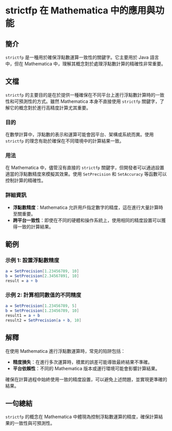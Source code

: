 <!--
Meta Description: # strictfp 在 Mathematica 中的應用與功能 ## 簡介 `strictfp` 是一種用於確保浮點數運算一致性的關鍵字。它主要用於 Java 語言中，但在 Mathematica 中，理解其概念對於處理浮點數計算的精確性非常重要。 ## 文檔 `strictfp` 的主要目的是在...
Meta Keywords: mathematica, strictfp, setprecision, 23456789, 關鍵字
-->

# strictfp 在 Mathematica 中的應用與功能

## 簡介
`strictfp` 是一種用於確保浮點數運算一致性的關鍵字。它主要用於 Java 語言中，但在 Mathematica 中，理解其概念對於處理浮點數計算的精確性非常重要。

## 文檔
`strictfp` 的主要目的是在於提供一種確保在不同平台上進行浮點數計算時的一致性和可預測性的方式。雖然 Mathematica 本身不直接使用 `strictfp` 關鍵字，了解它的概念對於進行高精度計算尤其重要。

### 目的
在數學計算中，浮點數的表示和運算可能會因平台、架構或系統而異。使用 `strictfp` 的理念有助於確保在不同環境中的計算結果一致。

### 用法
在 Mathematica 中，儘管沒有直接的 `strictfp` 關鍵字，但開發者可以通過設置適當的浮點數精度來模擬其效果。使用 `SetPrecision` 和 `SetAccuracy` 等函數可以控制計算的精確性。

### 詳細資訊
- **浮點數精度**：Mathematica 允許用戶指定數字的精度，這在進行大量計算時至關重要。
- **跨平台一致性**：即使在不同的硬體和操作系統上，使用相同的精度設置可以獲得一致的計算結果。

## 範例
### 示例 1: 設置浮點數精度
```mathematica
a = SetPrecision[1.23456789, 10]
b = SetPrecision[2.34567891, 10]
result = a + b
```

### 示例 2: 計算相同數值的不同精度
```mathematica
a = SetPrecision[1.23456789, 5]
b = SetPrecision[1.23456789, 10]
result1 = a + b
result2 = SetPrecision[a + b, 10]
```

## 解釋
在使用 Mathematica 進行浮點數運算時，常見的陷阱包括：
- **精度損失**：在進行多次運算時，積累的誤差可能導致最終結果不準確。
- **平台依賴性**：不同的 Mathematica 版本或運行環境可能會影響計算結果。

確保在計算過程中始終使用一致的精度設置，可以避免上述問題，並實現更準確的結果。

## 一句總結
`strictfp` 的概念在 Mathematica 中體現為控制浮點數運算的精度，確保計算結果的一致性與可預測性。